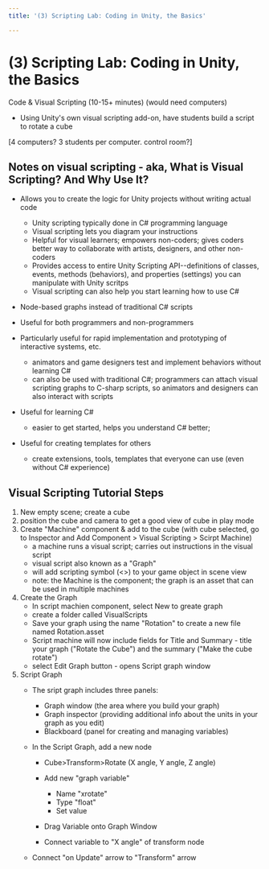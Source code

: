 ```yaml
---
title: '(3) Scripting Lab: Coding in Unity, the Basics'

---
```


# (3) Scripting Lab: Coding in Unity, the Basics

Code & Visual Scripting (10-15+ minutes) (would need computers)
- Using Unity's own visual scripting add-on, have students build a script to rotate a cube

[4 computers? 3 students per computer. control room?]


## Notes on visual scripting - aka, What is Visual Scripting? And Why Use It?

- Allows you to create the logic for Unity projects without writing actual code
    - Unity scripting typically done in C# programming language
    - Visual scripting lets you diagram your instructions
    - Helpful for visual learners; empowers non-coders; gives coders better way to collaborate with artists, designers, and other non-coders
    - Provides access to entire Unity Scripting API--definitions of classes, events, methods (behaviors), and properties (settings) you can manipulate with Unity scritps
    - Visual scripting can also help you start learning how to use C#

- Node-based graphs instead of traditional C# scripts
- Useful for both programmers and non-programmers
- Particularly useful for rapid implementation and prototyping of interactive systems, etc.
    - animators and game designers test and implement behaviors without learning C#
    - can also be used with traditional C#; programmers can attach visual scripting graphs to C-sharp scripts, so animators and designers can also interact with scripts
- Useful for learning C#
    - easier to get started, helps you understand C# better; 
- Useful for creating templates for others
    - create extensions, tools, templates that everyone can use (even without C# experience)

## Visual Scripting Tutorial Steps
1. New empty scene; create a cube
2. position the cube and camera to get a good view of cube in play mode
3. Create "Machine" component & add to the cube (with cube selected, go to Inspector and Add Component > Visual Scripting > Scirpt Machine)
    - a machine runs a visual script; carries out instructions in the visual script
    - visual script also known as a "Graph"
    - will add scripting symbol (<>) to your game object in scene view
    - note: the Machine is the component; the graph is an asset that can be used in multiple machines
4. Create the Graph
    - In script machien component, select New to greate graph
    - create a folder called VisualScripts
    - Save your graph using the name "Rotation" to create a new file named Rotation.asset
    - Script machine will now include fields for Title and Summary - title your graph ("Rotate the Cube") and the summary ("Make the cube rotate")
    - select Edit Graph button - opens Script graph window
5. Script Graph
    - The sript graph includes three panels:
        - Graph window (the area where you build your graph)
        - Graph inspector (providing additional info about the units in your graph as you edit)
        - Blackboard (panel for creating and managing variables)
    - In the Script Graph, add a new node
        - Cube>Transform>Rotate (X angle, Y angle, Z angle)
        - Add new "graph variable"
            - Name "xrotate" 
            - Type "float"
            - Set value 

        - Drag Variable onto Graph Window

        - Connect variable to "X angle" of transform node

    - Connect "on Update" arrow to "Transform" arrow
